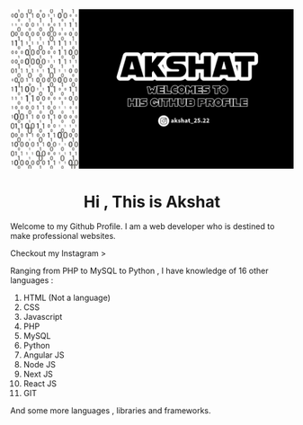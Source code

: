 
<img src="ds.png">
<h1 style="width:100%;text-align:center">Hi , This is Akshat</h1>
<p>Welcome to my Github Profile. I am a web developer who is destined to make professional websites.</p>

<a href="https://www.instagram.com/akshat_25.22/" style="text-decoration:none">Checkout my Instagram ></a>

<p>Ranging from PHP to MySQL to Python , I have knowledge of 16 other languages :
<ol>
<li>HTML (Not a language)</li>
<li>CSS</li>
<li>Javascript</li>
<li>PHP</li>
<li>MySQL</li>
<li>Python</li>
<li>Angular JS</li>
<li>Node JS</li>
<li>Next JS</li>
<li>React JS</li>
<li>GIT</li>
</ol>
<p>And some more languages , libraries and frameworks.</p>
